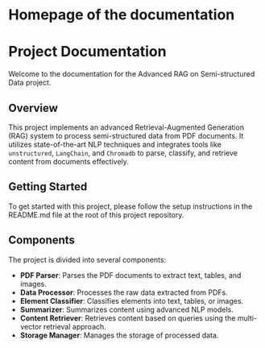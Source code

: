 # Homepage of the documentation
# Project Documentation

Welcome to the documentation for the Advanced RAG on Semi-structured Data project.

## Overview

This project implements an advanced Retrieval-Augmented Generation (RAG) system to process semi-structured data from PDF documents. It utilizes state-of-the-art NLP techniques and integrates tools like `unstructured`, `LangChain`, and `Chromadb` to parse, classify, and retrieve content from documents effectively.

## Getting Started

To get started with this project, please follow the setup instructions in the README.md file at the root of this project repository.

## Components

The project is divided into several components:
- **PDF Parser**: Parses the PDF documents to extract text, tables, and images.
- **Data Processor**: Processes the raw data extracted from PDFs.
- **Element Classifier**: Classifies elements into text, tables, or images.
- **Summarizer**: Summarizes content using advanced NLP models.
- **Content Retriever**: Retrieves content based on queries using the multi-vector retrieval approach.
- **Storage Manager**: Manages the storage of processed data.
